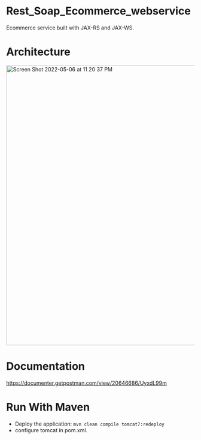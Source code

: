 # Rest_Soap_Ecommerce_webservice
Ecommerce service built with JAX-RS and JAX-WS.

# Architecture 

<img width="746" alt="Screen Shot 2022-05-06 at 11 20 37 PM" src="https://user-images.githubusercontent.com/45319166/167217995-f8b5b4d4-82e0-4348-abd8-79f66da144f3.png">

# Documentation
https://documenter.getpostman.com/view/20646686/UyxdL99m

# Run With Maven
-  Deploy the application: ```mvn clean compile tomcat7:redeploy```
-  configure tomcat in pom.xml.


 
